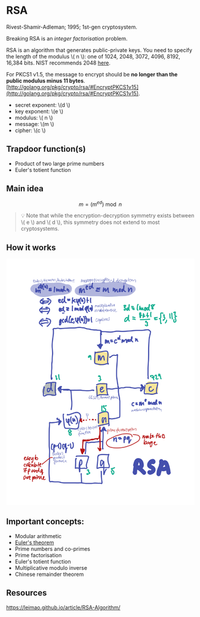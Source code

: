# RSA

Rivest-Shamir-Adleman; 1995; 1st-gen cryptosystem.

Breaking RSA is an _integer factorisation_ problem.

RSA is an algorithm that generates public-private keys. You need to specify the length of the modulus \\( n \\): one of 1024, 2048, 3072, 4096, 8192, 16,384 bits. NIST recommends 2048 [here](https://nvlpubs.nist.gov/nistpubs/SpecialPublications/NIST.SP.800-57Pt3r1.pdf).

For PKCS1 v1.5, the message to encrypt should be **no longer than the public modulus minus 11 bytes**. [http://golang.org/pkg/crypto/rsa/#EncryptPKCS1v15](http://golang.org/pkg/crypto/rsa/#EncryptPKCS1v15).

- secret exponent: \\(d \\)
- key exponent: \\(e \\)
- modulus: \\( n \\)
- message: \\(m \\)
- cipher: \\(c \\)

## Trapdoor function(s)

* Product of two large prime numbers
* Euler's totient function

## Main idea

$$
m = (m^{ed}) \bmod n
$$

> 💡 Note that while the encryption-decryption symmetry exists between \\( e \\) and \\( d \\), this symmetry does not extend to most cryptosystems.

## How it works

![How RSA works](rsa.png)

## Important concepts:

* Modular arithmetic
* [Euler's theorem](https://en.wikipedia.org/wiki/Euler%27s_theorem)
* Prime numbers and co-primes
* Prime factorisation
* Euler's totient function
* Multiplicative modulo inverse
* Chinese remainder theorem
    
## Resources

https://leimao.github.io/article/RSA-Algorithm/
